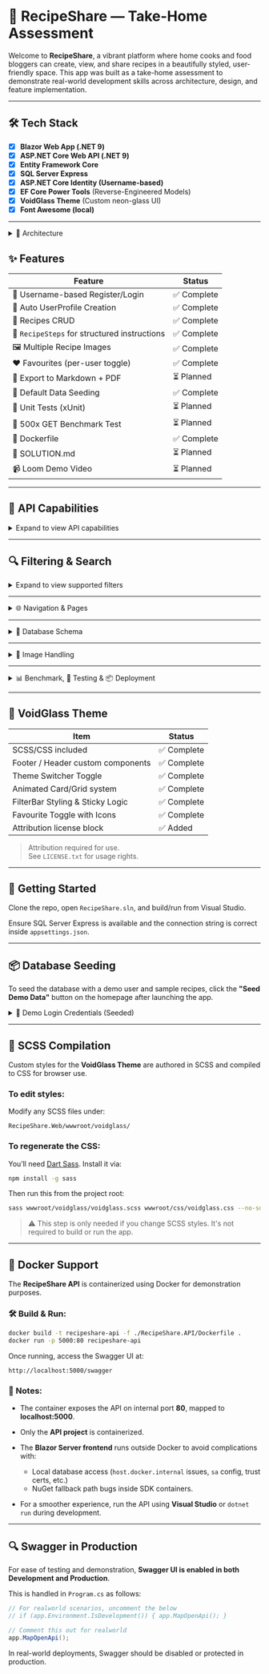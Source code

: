 # 📖 RecipeShare — Take-Home Assessment

Welcome to **RecipeShare**, a vibrant platform where home cooks and food bloggers can create, view, and share recipes in a beautifully styled, user-friendly space. This app was built as a take-home assessment to demonstrate real-world development skills across architecture, design, and feature implementation.

---

## 🛠️ Tech Stack

- [x] **Blazor Web App (.NET 9)**
- [x] **ASP.NET Core Web API (.NET 9)**
- [x] **Entity Framework Core**
- [x] **SQL Server Express**
- [x] **ASP.NET Core Identity (Username-based)**
- [x] **EF Core Power Tools** (Reverse-Engineered Models)
- [x] **VoidGlass Theme** (Custom neon-glass UI)
- [x] **Font Awesome (local)**

---

<details>
<summary>🧱 Architecture</summary>

| Task                                                   | Status     |
| ------------------------------------------------------ | ---------- |
| Dual DbContexts: Identity & App                        | ✅ Complete |
| DbContextFactory for app context                       | ✅ Complete |
| Clean DI registration                                  | ✅ Complete |
| Auto-profile generation on register                    | ✅ Complete |
| DB split: Recipes, Steps, Images, Favourites, Profiles | ✅ Complete |

</details>

## ✨ Features

| Feature                                     | Status        |
| ------------------------------------------- | ------------- |
| 🔐 Username-based Register/Login            | ✅ Complete    |
| 👤 Auto UserProfile Creation                | ✅ Complete    |
| 🍲 Recipes CRUD                             | ✅ Complete    |
| 🧾 `RecipeSteps` for structured instructions| ✅ Complete    |
| 🖼️ Multiple Recipe Images                   | ✅ Complete    |
| ❤️ Favourites (per-user toggle)             | ✅ Complete     |
| 📄 Export to Markdown + PDF                 | ⏳ Planned     |
| 📄 Default Data Seeding                     | ✅ Complete    |
| 🧪 Unit Tests (xUnit)                       | ⏳ Planned     |
| 🥒 500x GET Benchmark Test                  | ⏳ Planned     |
| 🔧 Dockerfile                               | ✅ Complete    |
| 📄 SOLUTION.md                              | ⏳ Planned     |
| 📹 Loom Demo Video                          | ⏳ Planned     |

---

## 🔧 API Capabilities

<details>
<summary>Expand to view API capabilities</summary>

| Capability                         | Status     |
|-----------------------------------|------------|
| RESTful Recipe Endpoints (CRUD)   | ✅ Complete |
| Shared DTOs & ViewModel Separation| ✅ Complete |
| Search + Filter DTOs              | ✅ Complete |
| Skip-Navigation Tag Mapping       | ✅ Complete |
| Manual Custom Mapper System       | ✅ Complete |

</details>

---

## 🔍 Filtering & Search

<details>
<summary>Expand to view supported filters</summary>

| Filter Type             | Status     |
|-------------------------|------------|
| By Tag (single/multiple)| ✅ Complete |
| By Title (partial match)| ✅ Complete |
| By Ingredient           | ✅ Complete |
| By Cooking Time Range   | ✅ Complete |
| Tile vs Full View Toggle| ✅ Complete |

</details>

---


<details>
<summary>🌐 Navigation & Pages</summary>

| Page                         | Status    |
| ---------------------------- | --------- |
| 🛍 Top NavBar (Login/Profile) | ✅ Complete |
| 🔍 Global Recipes View        | ✅ Complete |
| 👤 My Recipes View            | ⏳ Planned |
| ➕ Add/Edit Recipe            | ⏳ Planned |
| 📄 Recipe Detail View         | ⏳ Planned |
| ❤️ My Favourites              | ✅ Complete |

</details>

---

<details>
<summary>📂 Database Schema</summary>

| Table              | Status     |
| ------------------ | ---------- |
| `Recipes`          | ✅ Complete |
| `RecipeSteps`      | ✅ Complete |
| `RecipeImages`     | ✅ Complete |
| `RecipeFavourites` | ✅ Complete |
| `UserProfiles`     | ✅ Complete |
| `Tags`             | ✅ Complete |
| `RecipeTags`       | ✅ Complete |

> ✅ `Steps` string field remains for spec compliance, synced from structured steps.  
> 🔗 `RecipeTags` is an explicitly defined many-to-many join table between `Recipes` and `Tags`, used for dietary filtering and metrics.

</details>

---

<details>
<summary>📸 Image Handling</summary>

| Feature                            | Status     |
| ---------------------------------- | ---------- |
| File uploads to `/wwwroot/uploads` | ✅ Planned  |
| DB path storage in `RecipeImages`  | ✅ Complete |
| Cover image support                | ✅ Complete |
| Display order & captions           | ✅ Complete |

</details>

---

<details>
<summary>📊 Benchmark, 🧪 Testing & 📦 Deployment</summary>

#### 📊 Benchmark
| Metric                        | Status    |
| ----------------------------- | --------- |
| 500x GET `/recipes` (Release) | ⏳ Planned |
| Output to `README.md`         | ⏳ Planned |

#### 🧪 Testing
| Area                   | Status    |
| ---------------------- | --------- |
| Recipe CRUD tests      | ⏳ Planned |
| Favourite toggle tests | ⏳ Planned |
| Profile creation tests | ⏳ Planned |

#### 📦 Deployment & Docs
| Item                      | Status        |
| ------------------------- | ------------- |
| Dockerfile                | ✅ Complete    |
| GitHub Actions (optional) | ❌ Not planned |
| `README.md` (this!)       | ✅ In Progress |
| `SOLUTION.md`             | ⏳ Planned     |
| Loom Walkthrough Video    | ⏳ Planned     |

</details>

---

## 🎨 VoidGlass Theme

| Item                              | Status     |
| --------------------------------- | ---------- |
| SCSS/CSS included                 | ✅ Complete |
| Footer / Header custom components | ✅ Complete |
| Theme Switcher Toggle				| ✅ Complete |
| Animated Card/Grid system         | ✅ Complete  |
| FilterBar Styling & Sticky Logic | ✅ Complete  |
| Favourite Toggle with Icons      | ✅ Complete  |
| Attribution license block         | ✅ Added    |

> Attribution required for use.\
> See `LICENSE.txt` for usage rights.

---

## 🚀 Getting Started

Clone the repo, open `RecipeShare.sln`, and build/run from Visual Studio.

Ensure SQL Server Express is available and the connection string is correct inside `appsettings.json`.

---

## 📦 Database Seeding

To seed the database with a demo user and sample recipes, click the **"Seed Demo Data"** button on the homepage after launching the app.

<details>
<summary>🔐 Demo Login Credentials (Seeded)</summary>

- **Username:** `DemoUser`  
- **Password:** `Password123!`  

> This account is seeded automatically and assigned the `User` role.
> Perfect for testing recipe features and profile display.
</details>

---

## 🧶 SCSS Compilation

Custom styles for the **VoidGlass Theme** are authored in SCSS and compiled to CSS for browser use.

### To edit styles:
Modify any SCSS files under:

```
RecipeShare.Web/wwwroot/voidglass/
```

### To regenerate the CSS:
You’ll need [Dart Sass](https://sass-lang.com/install). Install it via:

```bash
npm install -g sass
```

Then run this from the project root:

```bash
sass wwwroot/voidglass/voidglass.scss wwwroot/css/voidglass.css --no-source-map --style=compressed
```

> ⚠️ This step is only needed if you change SCSS styles. It's not required to build or run the app.

---

## 🐳 Docker Support

The **RecipeShare API** is containerized using Docker for demonstration purposes.

### 🛠️ Build & Run:

```bash
docker build -t recipeshare-api -f ./RecipeShare.API/Dockerfile .
docker run -p 5000:80 recipeshare-api
```

Once running, access the Swagger UI at:

```
http://localhost:5000/swagger
```

### 📌 Notes:

* The container exposes the API on internal port **80**, mapped to **localhost:5000**.
* Only the **API project** is containerized.
* The **Blazor Server frontend** runs outside Docker to avoid complications with:

  * Local database access (`host.docker.internal` issues, `sa` config, trust certs, etc.)
  * NuGet fallback path bugs inside SDK containers.
* For a smoother experience, run the API using **Visual Studio** or `dotnet run` during development.

---


## 🔍 Swagger in Production

For ease of testing and demonstration, **Swagger UI is enabled in both Development and Production**.

This is handled in `Program.cs` as follows:

```csharp
// For realworld scenarios, uncomment the below
// if (app.Environment.IsDevelopment()) { app.MapOpenApi(); }

// Comment this out for realworld
app.MapOpenApi();
```

In real-world deployments, Swagger should be disabled or protected in production.
